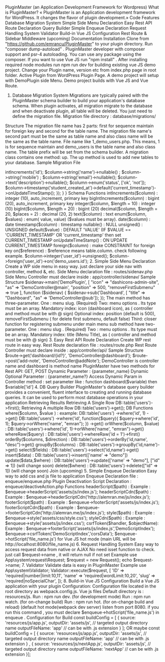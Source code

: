 PluginMaster (an Application Development Framework for Wordpress)
What is PluginMaster?
« PluginMaster is an Application development framework for WordPress. It changes the flavor of plugin development.»
Code Features
Database Migration System
Simple Side Menu Declaration
Easy Rest API Route Declaration
Query Builder
Simple Enqueue Declaration
Request Handling System
Validator
Build-in Vue JS Configuration
Rest Route & Sidebar Middleware (upcoming)
Documentation
Installation
Clone from "https://github.com/emrancu/PluginMaster" to your plugin directory.
Run "composer dump-autoload" . PluginMaster developer with composer support and psr-4 autoloading. You can use any package using the composer.
If you want to use Vue JS run "npm install" . After installing required node modules run npm run dev for building existing vue JS demo project.
Change your Plugin name, version etc from index.php page in root folder.
Active Plugin from WordPress Plugin Page. A demo project will setup with DemoPlugin side Menu. Demo project builds with Vue JS and Vue Route.

1. Database Migration System
Migrations are typically paired with the PluginMaster schema builder to build your application's database schema. When plugin activates, all migration migrate to the database and when deactivate plugin, all table will be deleted. You just need to define the migration file.
Migration file directory : database/migrations/
 
Structure
The migration file name has 2 parts: first for sequence maintain for foreign key and second for the table name. The migration file name's second part must be the same as table name and also class name will be the same as the table name. File name like 1_demo_users.php. This means, 1 is for sequence maintain and demo_users is the table name and also class name. The table prefix will be set from the schema builder.
A migration class contains one method: up. The up method is used to add new tables to your database.
Sample Migration File
                        
<?php


use App\system\schema\Schema;

class demo_users
{


    public function up()
    {
      return Schema::create('demo_users', function (Schema $column) {
            $column->intIncrements('id');
            $column->string('name')->nullable() ;
            $column->string('mobile') ;
            $column->string('email')->nullable();
            $column->text('description')->nullable();
            $column->enum('status', ['ok', 'not']);
            $column->timestamp('student_created_at')->default('current_timestamp')->onUpdateTimeStamp();
        });
    }

}
                         
                    
Schema Functions
intIncrements($column) : integer (10), auto_increment, primary key
bigIntIncrements($column) : bigint (20), auto_increment, primary key
integer($column, $length = 10) : integer (10)
bigInt($column, $length = 20) : bigint (20)
decimal($column, $length = 20, $places = 2) : decimal (20, 2)
text($column) : text
enum($column, $values) : enum( value, value) ($values must be array).
date($column) : date
timestamp($column) : timestamp
nullable() : NULL
unsigned() : UNSIGNED
default($value) : DEFAULT 'VALUE' (IF $VALUE == 'CURRENT_TIMESTAMP' OR 'current_timestamp' then set CURRENT_TIMESTAMP
onUpdateTimeStamp() : ON UPDATE CURRENT_TIMESTAMP
foreign($column) : make CONSTRAINT for foreign key
on($reference) : $reference means table.column. check following example.
     $column->integer('user_id')->unsigned();
            $column->foreign('user_id')->on('demo_users.id');

2. Simple Side Menu Declaration

Create a WP side menu in easy way. just declare your side nav with controller, method &, etc.
Side Menu declaration file : routes/sidenav.php
Side Menu Controller must declare inside : app/controller/sidenav/
 
 
 
Sample Structure                      
$sidenav->main('DemoPlugin', 
[
"icon" => "dashicons-admin-site", 
 "as" => 'DemoController@main',
 "position" => 500,
 "removeFirstSubmenu" => true
], function ($sidenav) {
       $sidenav->sub('Dashboard', [
"title" => "Dashboard",
 "as" => 'DemoController@sub']);
}); 
                    
The main method has three-parameter.
One : menu slug. (Required)
Two: menu options . Its type must be an array.
Mandatory index: icon (dashboard icon), as ( controller and method must be with @ sign)
Optional index: position (default is 500), removeFirstSubmenu ( for delete first submenu, default false)
Third: closer function for registering submenu under main menu
sub method have two-parameter.
One : menu slug . (Required)
Two : menu options . Its type must be an array.
Mandatory index: title (Menu Title), as ( controller and method must be with @ sign)



 3. Easy Rest API Route Declaration
Create WP rest route in easy way.
Rest Route declaration file : routes/route.php
Rest Route Controller must declare inside : app/controller/api/
Sample Structure
$route->get('dashboard/{id?}', 'DemoController@dashboard');
$route->post('add-note', 'DemoController@addNote');  
                    
DemoController is controller name and dashboard is method name
PluginMaster have two methods for Rest API: GET, POST
Dynamic Parameter : {parameter_name}
Dynamic Optional Parameter : {parameter_name?}
Access Dynamic Param in Controller method : set parameter like : function dashboard($variable) then $variable['id']


4. DB Query Builder
PluginMaster's database query builder provides a convenient, fluent interface to creating and running database queries. It can be used to perform most database operations in your application
Retrieving Results
Retrieving A Single Row
DB::table('users')->first();
Retrieving A multiple Row
DB::table('users')->get();
DB Functions
where($column, $value ) : example:
 
DB::table('users')
     ->where('id', 1)
     ->get()

 
DB::table('users')
     ->where('id', function($query){
       $query->where('id', 1);
       $query->orWhere('name', "emran");
     })
     ->get()
orWhere($column, $value) : DB::table('users')->where('id', 1)->orWhere('name', "emran")->get()
whereRaw($query) : DB::table('users')->whereRaw('id = 1')->first()
orderBy($columns, $direction) : DB::table('users')->orderBy('id,name', "desc")->get()
groupBy($columns) : DB::table('users')->groupBy('id,name')->get()
select($fields) : DB::table('users')->select('id,name')->get()
insert($data) : DB::table('users')->insert(['name' => "demo"])
update($data,$where) : DB::table('users')->update(['name' => "demo"], ["id" => 1]) (will change soon)
delete($where) : DB::table('users')->delete(["id" => 1]) (will change soon)
Join (upcoming)
 
5. Simple Enqueue Declaration
Easy way to add css and js file to application
Enqueue Declaration file : enqueue/enqueue.php
Plugin Deactivation Script Declaration : enqueue/deactiveAction.php
Functions
headerScript($path) : Example : $enqueue->headerScript('assets/js/index.js');
headerScriptCdn($path) : Example : $enqueue->headerScriptCdn('http://alemran.me/js/index.js');
footerScript($path) : Example : $enqueue->footerScript('assets/js/index.js');
footerScriptCdn($path) : Example : $enqueue->footerScriptCdn('http://alemran.me/js/index.js');
style($path) : Example : $enqueue->style('assets/css/style.css');
styleCdn($path) : Example : $enqueue->style('assets/js/index.css');
csrfToken($handler, $objectName): Example :
$enqueue->footerScript('assets/js/index.js','DemoScriptIndex');
$enqueue->csrfToken('DemoScriptIndex','corsData');
$enqueue->hotScript('file_name.js') for Vue JS hot mode (main URL will be http://localhost:8080/file_name.js)
 
6. Request Handling System
Easy way to access request data from native or AJAX
No need isset function to check. just call $request->name , it will return null if not set
Example
 
 use App\system\request\Request;
 $request = new Request();
 echo $request->name;

7. Validator
Validate data is easy in PluginMaster
Example
 
 use App\system\Validator;
 Validator::execute($request, [
            'ID' => 'required|number|limit:10,11',
            'name' => 'required|wordLimit:10,20',
            'slug' => 'required|noSpecialChar',
        ]);










8. Build-in Vue JS Configuration
Build a Vue JS application with your plugin
Configuration:
Configuration file located in the root directory as webpack.config.js.
Vue js files Default directory is : resources/js.
Run : npm run dev. (for development mode)
Run : npm run watch. (for on-change build)
Run : npm run hot. (for on-change build and reload) (default hot mode(webpack dev server) listen from port 8080. if you run this command , you must declare $enqueue->hotScript('file_name.js') in enqueue .
Configuration for Build

 const buildConfig = [
    {
        source: 'resources/js/app.js',
        outputDir: 'assets/js',  // targeted output directory name
        outputFileName: 'app'  // can be with .js extension
    }
];
  
 
OR maybe

 const buildConfig = [
    {
        source: 'resources/js/app.js',
        outputDir: 'assets/js',  // targeted output directory name
        outputFileName: 'app'  // can be with .js extension
    } ,
     {
        source: 'resources/js/nextApp.js',
        outputDir: 'assets/js',  // targeted output directory name
        outputFileName: 'nextApp'  // can be with .js extension
    }];
